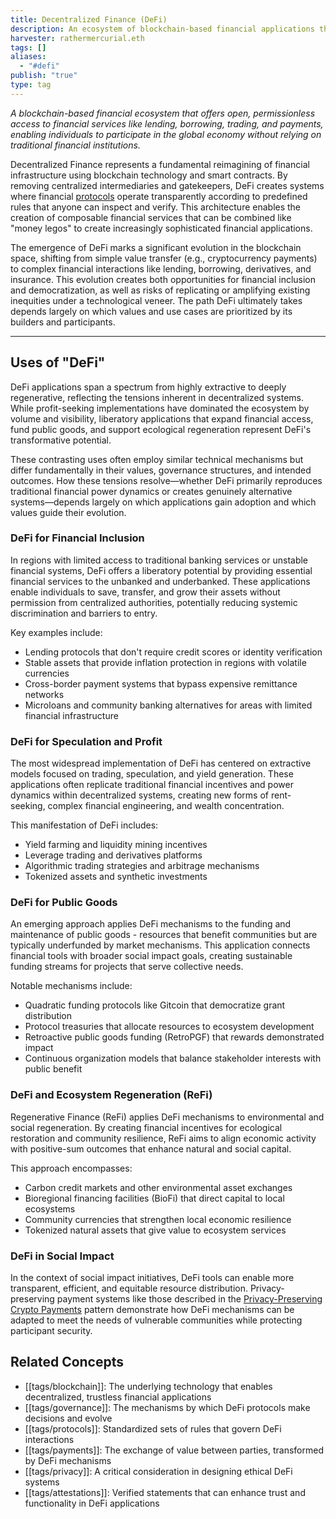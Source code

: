 ```yaml
---
title: Decentralized Finance (DeFi)
description: An ecosystem of blockchain-based financial applications that enable open, permissionless access to financial services without traditional intermediaries
harvester: rathermercurial.eth
tags: []
aliases:
  - "#defi"
publish: "true"
type: tag
---
```


_A blockchain-based financial ecosystem that offers open, permissionless access to financial services like lending, borrowing, trading, and payments, enabling individuals to participate in the global economy without relying on traditional financial institutions._

Decentralized Finance represents a fundamental reimagining of financial infrastructure using blockchain technology and smart contracts. By removing centralized intermediaries and gatekeepers, DeFi creates systems where financial [protocols](tags/protocols.md) operate transparently according to predefined rules that anyone can inspect and verify. This architecture enables the creation of composable financial services that can be combined like "money legos" to create increasingly sophisticated financial applications.

The emergence of DeFi marks a significant evolution in the blockchain space, shifting from simple value transfer (e.g., cryptocurrency payments) to complex financial interactions like lending, borrowing, derivatives, and insurance. This evolution creates both opportunities for financial inclusion and democratization, as well as risks of replicating or amplifying existing inequities under a technological veneer. The path DeFi ultimately takes depends largely on which values and use cases are prioritized by its builders and participants.

---

## Uses of "DeFi"

DeFi applications span a spectrum from highly extractive to deeply regenerative, reflecting the tensions inherent in decentralized systems. While profit-seeking implementations have dominated the ecosystem by volume and visibility, liberatory applications that expand financial access, fund public goods, and support ecological regeneration represent DeFi's transformative potential. 

These contrasting uses often employ similar technical mechanisms but differ fundamentally in their values, governance structures, and intended outcomes. How these tensions resolve—whether DeFi primarily reproduces traditional financial power dynamics or creates genuinely alternative systems—depends largely on which applications gain adoption and which values guide their evolution.

### DeFi for Financial Inclusion

In regions with limited access to traditional banking services or unstable financial systems, DeFi offers a liberatory potential by providing essential financial services to the unbanked and underbanked. These applications enable individuals to save, transfer, and grow their assets without permission from centralized authorities, potentially reducing systemic discrimination and barriers to entry.

Key examples include:

- Lending protocols that don't require credit scores or identity verification
- Stable assets that provide inflation protection in regions with volatile currencies
- Cross-border payment systems that bypass expensive remittance networks
- Microloans and community banking alternatives for areas with limited financial infrastructure

### DeFi for Speculation and Profit

The most widespread implementation of DeFi has centered on extractive models focused on trading, speculation, and yield generation. These applications often replicate traditional financial incentives and power dynamics within decentralized systems, creating new forms of rent-seeking, complex financial engineering, and wealth concentration.

This manifestation of DeFi includes:

- Yield farming and liquidity mining incentives
- Leverage trading and derivatives platforms
- Algorithmic trading strategies and arbitrage mechanisms
- Tokenized assets and synthetic investments

### DeFi for Public Goods

An emerging approach applies DeFi mechanisms to the funding and maintenance of public goods - resources that benefit communities but are typically underfunded by market mechanisms. This application connects financial tools with broader social impact goals, creating sustainable funding streams for projects that serve collective needs.

Notable mechanisms include:

- Quadratic funding protocols like Gitcoin that democratize grant distribution
- Protocol treasuries that allocate resources to ecosystem development
- Retroactive public goods funding (RetroPGF) that rewards demonstrated impact
- Continuous organization models that balance stakeholder interests with public benefit

### DeFi and Ecosystem Regeneration (ReFi)

Regenerative Finance (ReFi) applies DeFi mechanisms to environmental and social regeneration. By creating financial incentives for ecological restoration and community resilience, ReFi aims to align economic activity with positive-sum outcomes that enhance natural and social capital.

This approach encompasses:

- Carbon credit markets and other environmental asset exchanges
- Bioregional financing facilities (BioFi) that direct capital to local ecosystems
- Community currencies that strengthen local economic resilience
- Tokenized natural assets that give value to ecosystem services

### DeFi in Social Impact

In the context of social impact initiatives, DeFi tools can enable more transparent, efficient, and equitable resource distribution. Privacy-preserving payment systems like those described in the [Privacy-Preserving Crypto Payments](notes/rpp/working-docs/privacy-payments.md) pattern demonstrate how DeFi mechanisms can be adapted to meet the needs of vulnerable communities while protecting participant security.

## Related Concepts

- [[tags/blockchain]]: The underlying technology that enables decentralized, trustless financial applications
- [[tags/governance]]: The mechanisms by which DeFi protocols make decisions and evolve
- [[tags/protocols]]: Standardized sets of rules that govern DeFi interactions
- [[tags/payments]]: The exchange of value between parties, transformed by DeFi mechanisms
- [[tags/privacy]]: A critical consideration in designing ethical DeFi systems
- [[tags/attestations]]: Verified statements that can enhance trust and functionality in DeFi applications